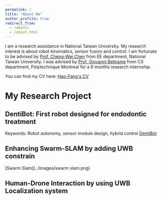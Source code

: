 ```yaml
---
permalink: /
title: "About Me"
author_profile: true
redirect_from: 
  - /about/
  - /about.html
---
```

I am a research assistance in National Taiwan University. My research interest is about robot kinematics, sensor fusion and control. I am fortunate to be advised by [Prof. Cheng-Wei Chen](https://cwchenee.wixsite.com/nasa-ntuee) from EE department, National Taiwan University. I was advised by [Prof. Giovanni Beltrame](https://mistlab.ca/) from CS department, Polytechnique Montreal for a 6 months research internship.  

You can find my CV here: [Hao-Fang's CV](https://github.com/HaoFangHowFun/howardcheng.github.io/blob/24aaea354ce38f4e01d8349d688d2b9e7c88f17e/assets/Hao_Fang_Cheng_CV_for_PHD_Application.pdf)

# My Research Project

## DentiBot: First robot designed for endodontic treatment
Keywords: Robot autonomy, sensor module design, hybrid control 
[DentiBot](../images/dentibot.png)

## Enhancing Swarm-SLAM by adding UWB constrain
[Swarm Slam](../images/swarm slam.png)

## Human-Drone Interaction by using UWB Localization system 


